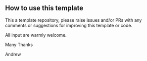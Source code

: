 ## How to use this template

This a template repository, please raise issues and/or PRs with any comments or suggestions for improving this template or code.

All input are warmly welcome.

Many Thanks

Andrew




